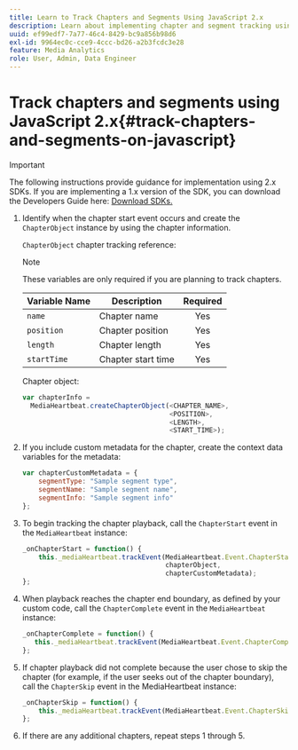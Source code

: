 ```yaml
---
title: Learn to Track Chapters and Segments Using JavaScript 2.x
description: Learn about implementing chapter and segment tracking using the Media SDK in browser apps (JS).
uuid: ef99edf7-7a77-46c4-8429-bc9a856b98d6
exl-id: 9964ec0c-cce9-4ccc-bd26-a2b3fcdc3e28
feature: Media Analytics
role: User, Admin, Data Engineer
---
```

# Track chapters and segments using JavaScript 2.x{#track-chapters-and-segments-on-javascript}

>[!IMPORTANT]
>
>The following instructions provide guidance for implementation using 2.x SDKs. If you are implementing a 1.x version of the SDK, you can download the Developers Guide here: [Download SDKs.](/help/sdk-implement/download-sdks.md)

1. Identify when the chapter start event occurs and create the `ChapterObject` instance by using the chapter information.

    `ChapterObject` chapter tracking reference:  

    >[!NOTE]
    >
    >These variables are only required if you are planning to track chapters.

    | Variable Name | Description | Required |
    | --- | --- | :---: |
    | `name` | Chapter name | Yes |
    | `position` | Chapter position | Yes |
    | `length` | Chapter length | Yes |
    | `startTime` | Chapter start time | Yes |

    Chapter object:

    ```js
    var chapterInfo =  
      MediaHeartbeat.createChapterObject(<CHAPTER_NAME>,  
                                         <POSITION>,  
                                         <LENGTH>,  
                                         <START_TIME>);
    ```

1. If you include custom metadata for the chapter, create the context data variables for the metadata:

    ```js
    var chapterCustomMetadata = {
        segmentType: "Sample segment type",  
        segmentName: "Sample segment name",  
        segmentInfo: "Sample segment info"
    };
    ```

1. To begin tracking the chapter playback, call the `ChapterStart` event in the `MediaHeartbeat` instance:

    ```js
    _onChapterStart = function() {
        this._mediaHeartbeat.trackEvent(MediaHeartbeat.Event.ChapterStart,  
                                        chapterObject,  
                                        chapterCustomMetadata);
    };
    ```

1. When playback reaches the chapter end boundary, as defined by your custom code, call the `ChapterComplete` event in the `MediaHeartbeat` instance:

    ```js
    _onChapterComplete = function() {
       this._mediaHeartbeat.trackEvent(MediaHeartbeat.Event.ChapterComplete);
    };
    ```

1. If chapter playback did not complete because the user chose to skip the chapter (for example, if the user seeks out of the chapter boundary), call the `ChapterSkip` event in the MediaHeartbeat instance:

    ```js
    _onChapterSkip = function() {
        this._mediaHeartbeat.trackEvent(MediaHeartbeat.Event.ChapterSkip);
    };
    ```

1. If there are any additional chapters, repeat steps 1 through 5.
